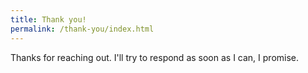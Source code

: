 ```yaml
---
title: Thank you!
permalink: /thank-you/index.html
---
```

Thanks for reaching out. I'll try to respond as soon as I can, I promise.